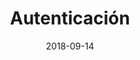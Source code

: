 ---
title: Autenticación
date: 2018-09-14
image: authetntication_phd_comics.gif
creditName: PHD Comics, por Jorge Cham
creditLink: http://phdcomics.com/comics/archive.php?comicid=1618
---